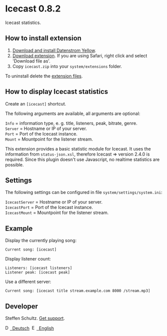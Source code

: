 Icecast 0.8.2
=============
Icecast statistics.

## How to install extension

1. [Download and install Datenstrom Yellow](https://github.com/datenstrom/yellow/).
2. [Download extension](https://github.com/schulle4u/yellow-extensions-schulle4u/raw/master/zip/icecast.zip). If you are using Safari, right click and select 'Download file as'.
3. Copy `icecast.zip` into your `system/extensions` folder.

To uninstall delete the [extension files](extension.ini).

## How to display Icecast statistics

Create an `[icecast]` shortcut. 

The following arguments are available, all arguments are optional:

`Info` = information type, e. g. title, listeners, peak, bitrate, genre.  
`Server` = Hostname or IP of your server.  
`Port` = Port of the Icecast instance.  
`Mount` = Mountpoint for the listener stream. 

This extension provides a basic statistic module for Icecast. It uses the information from `status-json.xsl`, therefore Icecast => version 2.4.0 is required. Since this plugin doesn't use Javascript, no realtime statistics are possible. 

## Settings

The following settings can be configured in file `system/settings/system.ini`:

`IcecastServer` = Hostname or IP of your server.  
`IcecastPort` = Port of the Icecast instance.  
`IcecastMount` = Mountpoint for the listener stream. 

## Example

Display the currently playing song:

    Current song: [icecast]

Display listener count:

    Listeners: [icecast listeners]  
    Listener peak: [icecast peak]

Use a different server: 

    Current song: [icecast title stream.example.com 8000 /stream.mp3]


## Developer

Steffen Schultz. [Get support](https://github.com/schulle4u/yellow-extensions-schulle4u/issues).

<p>
<a href="README-de.md"><img src="https://raw.githubusercontent.com/datenstrom/yellow-extensions/master/source/help/language-de.png" width="15" height="15" alt="Deutsch">&nbsp; Deutsch</a>&nbsp;
<a href="README.md"><img src="https://raw.githubusercontent.com/datenstrom/yellow-extensions/master/source/help/language-en.png" width="15" height="15" alt="English">&nbsp; English</a>&nbsp;
</p>
